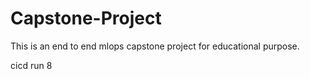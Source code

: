 # Capstone-Project
This is an end to end mlops capstone project for educational purpose.

cicd run 8